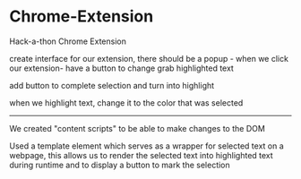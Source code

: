 # Chrome-Extension
Hack-a-thon Chrome Extension


create interface for our extension, there should be a popup - when we click our extension- have a button to change grab highlighted text


add button to complete selection and turn into highlight



when we highlight text, change it to the color that was selected

********************************************************

We created "content scripts" to be able to make changes to the DOM

Used a template element which serves as a wrapper for selected text on a webpage, this allows us to render the selected text into highlighted text during runtime and to display a button to mark the selection

